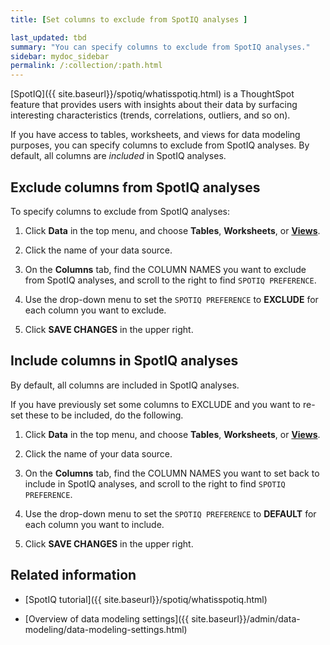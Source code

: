 ```yaml
---
title: [Set columns to exclude from SpotIQ analyses ]

last_updated: tbd
summary: "You can specify columns to exclude from SpotIQ analyses."
sidebar: mydoc_sidebar
permalink: /:collection/:path.html
---
```


[SpotIQ]({{ site.baseurl}}/spotiq/whatisspotiq.html) is a ThoughtSpot
feature that provides users with insights about their data by surfacing
interesting characteristics (trends, correlations, outliers, and so on).

If you have access to tables, worksheets, and views for data modeling purposes, you can specify columns to exclude from SpotIQ analyses. By default, all columns are _included_ in SpotIQ analyses.

## Exclude columns from SpotIQ analyses

To specify columns to exclude from SpotIQ analyses:

1. Click **Data** in the top menu, and choose **Tables**,  **Worksheets**, or **[Views]({{site.baseurl}}/complex-search/about-query-on-query.html)**.

2. Click the name of your data source.

3. On the **Columns** tab, find the COLUMN NAMES you want to exclude from SpotIQ analyses, and scroll to the right to find `SPOTIQ PREFERENCE`.

4. Use the drop-down menu to set the `SPOTIQ PREFERENCE` to **EXCLUDE** for each column you want to exclude.

5. Click **SAVE CHANGES** in the upper right.


## Include columns in SpotIQ analyses

By default, all columns are included in SpotIQ analyses.

If you have previously set some columns to EXCLUDE and you want to re-set these to be included, do the following.

1. Click **Data** in the top menu, and choose **Tables**, **Worksheets**, or **[Views]({{site.baseurl}}/complex-search/about-query-on-query.html)**.

2. Click the name of your data source.

3. On the **Columns** tab, find the COLUMN NAMES you want to set back to include in SpotIQ analyses, and scroll to the right to find `SPOTIQ PREFERENCE`.

4. Use the drop-down menu to set the `SPOTIQ PREFERENCE` to **DEFAULT** for each column you want to include.

5. Click **SAVE CHANGES** in the upper right.


## Related information  

* [SpotIQ tutorial]({{ site.baseurl}}/spotiq/whatisspotiq.html)

* [Overview of data modeling settings]({{ site.baseurl}}/admin/data-modeling/data-modeling-settings.html)
